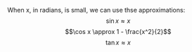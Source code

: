 When x, in radians, is small, we can use thse approximations:
$$\sin x \approx x$$ $$\cos x \approx 1 - \frac{x^2}{2}$$
$$\tan x \approx x$$
